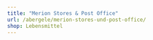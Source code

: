 ```yaml
---
title: "Merion Stores & Post Office"
url: /abergele/merion-stores-und-post-office/
shop: Lebensmittel
---
```

